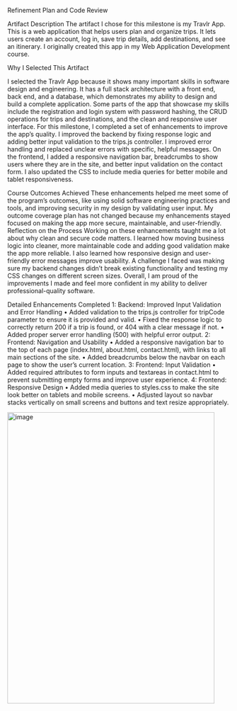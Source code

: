 Refinement Plan and Code Review

Artifact Description
The artifact I chose for this milestone is my Travlr App. This is a web application that helps users plan and organize trips. 
It lets users create an account, log in, save trip details, add destinations, and see an itinerary. I originally created this app in my Web Application Development course.

Why I Selected This Artifact

I selected the Travlr App because it shows many important skills in software design and engineering. 
It has a full stack architecture with a front end, back end, and a database, which demonstrates my ability to design and build a complete application. Some parts of the app that showcase my skills include the registration and login system with password hashing, the CRUD operations for trips and destinations, and the clean and responsive user interface.
For this milestone, I completed a set of enhancements to improve the app’s quality. 
I improved the backend by fixing response logic and adding better input validation to the trips.js controller. 
I improved error handling and replaced unclear errors with specific, helpful messages. 
On the frontend, I added a responsive navigation bar, breadcrumbs to show users where they are in the site, and better input validation on the contact form. 
I also updated the CSS to include media queries for better mobile and tablet responsiveness.

Course Outcomes Achieved
These enhancements helped me meet some of the program’s outcomes, like using solid software engineering practices and tools, and improving security in my design by validating user input. 
My outcome coverage plan has not changed because my enhancements stayed focused on making the app more secure, maintainable, and user-friendly.
Reflection on the Process
Working on these enhancements taught me a lot about why clean and secure code matters. I learned how moving business logic into cleaner, more maintainable code and adding good validation make the app more reliable. 
I also learned how responsive design and user-friendly error messages improve usability. A challenge I faced was making sure my backend changes didn’t break existing functionality and testing my CSS changes on different screen sizes. 
Overall, I am proud of the improvements I made and feel more confident in my ability to deliver professional-quality software.

Detailed Enhancements Completed
1: Backend: Improved Input Validation and Error Handling
•	Added validation to the trips.js controller for tripCode parameter to ensure it is provided and valid.
•	Fixed the response logic to correctly return 200 if a trip is found, or 404 with a clear message if not.
•	Added proper server error handling (500) with helpful error output.
2: Frontend: Navigation and Usability
•	Added a responsive navigation bar to the top of each page (index.html, about.html, contact.html), with links to all main sections of the site.
•	Added breadcrumbs below the navbar on each page to show the user’s current location.
3: Frontend: Input Validation
•	Added required attributes to form inputs and textareas in contact.html to prevent submitting empty forms and improve user experience.
4: Frontend: Responsive Design
•	Added media queries to styles.css to make the site look better on tablets and mobile screens.
•	Adjusted layout so navbar stacks vertically on small screens and buttons and text resize appropriately.


<img width="468" height="658" alt="image" src="https://github.com/user-attachments/assets/6e7d8473-73ca-4e4d-a9fb-8aaa9a0a4fb5" />
